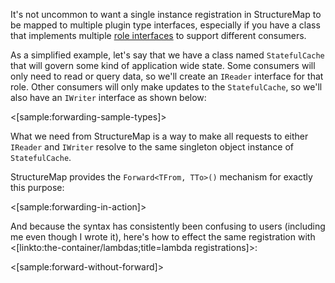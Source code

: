 <!--Title: Registering a Single Instance Against Multiple PluginTypes-->
<!--Url: forwarding-requests-for-a-type-to-another-type-->

It's not uncommon to want a single instance registration in StructureMap to be mapped to multiple
plugin type interfaces, especially if you have a class that implements multiple [role interfaces](http://martinfowler.com/bliki/RoleInterface.html)
to support different consumers. 

As a simplified example, let's say that we have a class named `StatefulCache` that will govern some kind
of application wide state. Some consumers will only need to read or query data, so we'll create an `IReader`
interface for that role. Other consumers will only make updates to the `StatefulCache`, so we'll also have
an `IWriter` interface as shown below: 

<[sample:forwarding-sample-types]>

What we need from StructureMap is a way to make all requests to either `IReader` and `IWriter`
resolve to the same singleton object instance of `StatefulCache`.

StructureMap provides the `Forward<TFrom, TTo>()` mechanism for exactly this purpose:

<[sample:forwarding-in-action]>

And because the syntax has consistently been confusing to users (including me even though I wrote it),
here's how to effect the same registration with <[linkto:the-container/lambdas;title=lambda registrations]>:

<[sample:forward-without-forward]>


